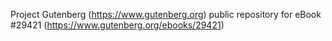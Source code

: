 Project Gutenberg (https://www.gutenberg.org) public repository for eBook #29421 (https://www.gutenberg.org/ebooks/29421)
